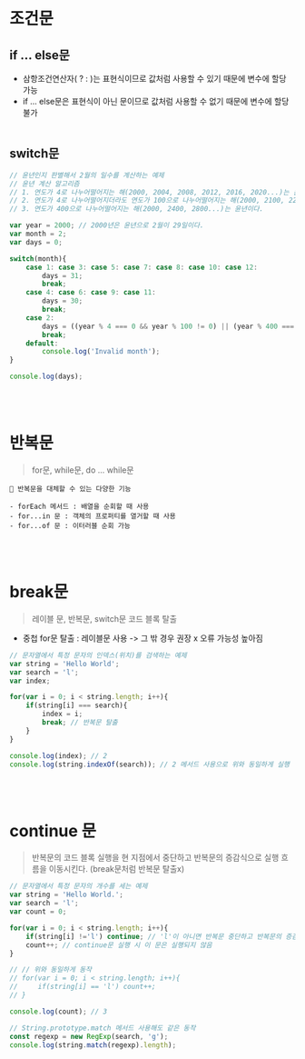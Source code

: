 # 조건문 
## if ... else문
+ 삼항조건연산자( ? : )는 표현식이므로 값처럼 사용할 수 있기 때문에 변수에 할당 가능
+ if ...  else문은 표현식이 아닌 문이므로 값처럼 사용할 수 없기 때문에 변수에 할당 불가
<br/><br/>
## switch문
```js
// 윤년인지 판별해서 2월의 일수를 계산하는 예제
// 윤년 계산 알고리즘
// 1. 연도가 4로 나누어떨어지는 해(2000, 2004, 2008, 2012, 2016, 2020...)는 윤년이다.
// 2. 연도가 4로 나누어떨어지더라도 연도가 100으로 나누어떨어지는 해(2000, 2100, 2200...)는 평년이다.
// 3. 연도가 400으로 나누어떨어지는 해(2000, 2400, 2800...)는 윤년이다.

var year = 2000; // 2000년은 윤년으로 2월이 29일이다.
var month = 2;
var days = 0;

switch(month){
    case 1: case 3: case 5: case 7: case 8: case 10: case 12:
        days = 31;
        break;
    case 4: case 6: case 9: case 11:
        days = 30;
        break;
    case 2:
        days = ((year % 4 === 0 && year % 100 != 0) || (year % 400 === 0)) ? 29 : 28;
        break;
    default:
        console.log('Invalid month');
}

console.log(days); 
```
<br/><br/>
# 반복문
> for문, while문, do ... while문
```
📔 반복문을 대체할 수 있는 다양한 기능

- forEach 메서드 : 배열을 순회할 때 사용
- for...in 문 : 객체의 프로퍼티를 열거할 때 사용
- for...of 문 : 이터러블 순회 가능
```
<br/><br/>
# break문
> 레이블 문, 반복문, switch문 코드 블록 탈출
+ 중첩 for문 탈출 : 레이블문 사용 -> 그 밖 경우 권장 x 오류 가능성 높아짐
```js
// 문자열에서 특정 문자의 인덱스(위치)를 검색하는 예제
var string = 'Hello World';
var search = 'l';
var index;

for(var i = 0; i < string.length; i++){
    if(string[i] === search){
        index = i;
        break; // 반복문 탈출
    }
}

console.log(index); // 2
console.log(string.indexOf(search)); // 2 메서드 사용으로 위와 동일하게 실행
```
<br/><br/>
# continue 문
> 반복문의 코드 블록 실행을 현 지점에서 중단하고 반복문의 증감식으로 실행 흐름을 이동시킨다. (break문처럼 반복문 탈출x)
```js
// 문자열에서 특정 문자의 개수를 세는 예제
var string = 'Hello World.';
var search = 'l';
var count = 0;

for(var i = 0; i < string.length; i++){
    if(string[i] !='l') continue; // 'l'이 아니면 반복문 중단하고 반복문의 증감식으로 이동
    count++; // continue문 실행 시 이 문은 실행되지 않음
}

// // 위와 동일하게 동작
// for(var i = 0; i < string.length; i++){
//     if(string[i] == 'l') count++;
// }

console.log(count); // 3

// String.prototype.match 메서드 사용해도 같은 동작
const regexp = new RegExp(search, 'g');
console.log(string.match(regexp).length);

```



  
  




